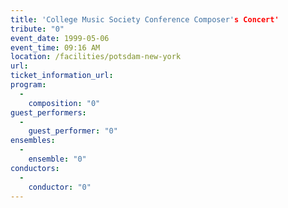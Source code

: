 ```yaml
---
title: 'College Music Society Conference Composer's Concert'
tribute: "0"
event_date: 1999-05-06
event_time: 09:16 AM
location: /facilities/potsdam-new-york
url: 
ticket_information_url: 
program: 
  -
    composition: "0"
guest_performers: 
  -
    guest_performer: "0"
ensembles: 
  -
    ensemble: "0"
conductors: 
  -
    conductor: "0"
---
```

